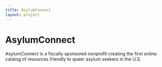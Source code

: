 ```yaml
---
title: AsylumConnect
layout: project
---
```

# AsylumConnect

AsylumConnect is a fiscally sponsored nonprofit creating the first online catalog of resources friendly to queer asylum seekers in the U.S.
